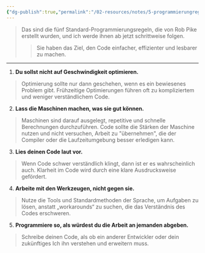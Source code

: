 ```yaml
---
{"dg-publish":true,"permalink":"/02-resources/notes/5-programmierungregeln/","tags":["code","code/algorithmus"],"updated":"2024-11-04T08:49:48.374+01:00"}
---
```


>Das sind die fünf Standard-Programmierungsregeln, die von Rob Pike erstellt wurden, und ich werde ihnen ab jetzt schrittweise folgen.  
>>Sie haben das Ziel, den Code einfacher, effizienter und lesbarer zu machen.
___

1. **Du sollst nicht auf Geschwindigkeit optimieren.**

>	Optimierung sollte nur dann geschehen, wenn es ein bewiesenes Problem gibt.
>	Frühzeitige Optimierungen führen oft zu kompliziertem und weniger verständlichem Code.

2. **Lass die Maschinen machen, was sie gut können.**
    
>	Maschinen sind darauf ausgelegt, repetitive und schnelle Berechnungen durchzuführen. 
>	Code sollte die Stärken der Maschine nutzen und nicht versuchen, 
>	Arbeit zu "übernehmen", die der Compiler oder die Laufzeitumgebung besser erledigen kann.

3. **Lies deinen Code laut vor.**
    
>	Wenn Code schwer verständlich klingt, dann ist er es wahrscheinlich auch.
>	Klarheit im Code wird durch eine klare Ausdrucksweise gefördert.

4. **Arbeite mit den Werkzeugen, nicht gegen sie.**
    
>	Nutze die Tools und Standardmethoden der Sprache, um Aufgaben zu lösen, anstatt „workarounds“ zu suchen, die das Verständnis des Codes erschweren.

5. **Programmiere so, als würdest du die Arbeit an jemanden abgeben.**
    
>	Schreibe deinen Code, als ob ein anderer Entwickler oder dein zukünftiges Ich ihn verstehen und erweitern muss.